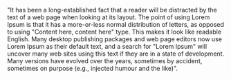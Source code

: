 "It has been a long-established fact that a reader will be distracted by the text of a
 web page when looking at its layout. The point of using Lorem Ipsum is that it has a 
 more-or-less normal distribution of letters, as opposed to using "Content here, content
  here" type. This makes it look like readable English. Many desktop publishing packages 
  and web page editors now use Lorem Ipsum as their default text, and a search for 
  "Lorem Ipsum" will uncover many web sites using this text if they are in a state of 
  development. Many versions have evolved over the years, sometimes by accident, 
  sometimes on purpose (e.g., injected humour and the like)".
  
